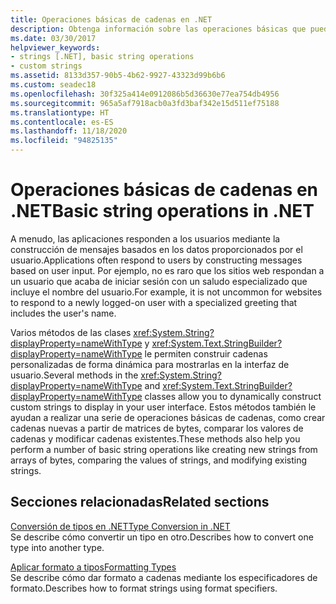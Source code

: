 ```yaml
---
title: Operaciones básicas de cadenas en .NET
description: Obtenga información sobre las operaciones básicas que puede realizar en las cadenas.
ms.date: 03/30/2017
helpviewer_keywords:
- strings [.NET], basic string operations
- custom strings
ms.assetid: 8133d357-90b5-4b62-9927-43323d99b6b6
ms.custom: seadec18
ms.openlocfilehash: 30f325a414e0912086b5d36630e77ea754db4956
ms.sourcegitcommit: 965a5af7918acb0a3fd3baf342e15d511ef75188
ms.translationtype: HT
ms.contentlocale: es-ES
ms.lasthandoff: 11/18/2020
ms.locfileid: "94825135"
---
```

# <a name="basic-string-operations-in-net"></a><span data-ttu-id="f1221-103">Operaciones básicas de cadenas en .NET</span><span class="sxs-lookup"><span data-stu-id="f1221-103">Basic string operations in .NET</span></span>

<span data-ttu-id="f1221-104">A menudo, las aplicaciones responden a los usuarios mediante la construcción de mensajes basados en los datos proporcionados por el usuario.</span><span class="sxs-lookup"><span data-stu-id="f1221-104">Applications often respond to users by constructing messages based on user input.</span></span> <span data-ttu-id="f1221-105">Por ejemplo, no es raro que los sitios web respondan a un usuario que acaba de iniciar sesión con un saludo especializado que incluye el nombre del usuario.</span><span class="sxs-lookup"><span data-stu-id="f1221-105">For example, it is not uncommon for websites to respond to a newly logged-on user with a specialized greeting that includes the user's name.</span></span>

<span data-ttu-id="f1221-106">Varios métodos de las clases <xref:System.String?displayProperty=nameWithType> y <xref:System.Text.StringBuilder?displayProperty=nameWithType> le permiten construir cadenas personalizadas de forma dinámica para mostrarlas en la interfaz de usuario.</span><span class="sxs-lookup"><span data-stu-id="f1221-106">Several methods in the <xref:System.String?displayProperty=nameWithType> and <xref:System.Text.StringBuilder?displayProperty=nameWithType> classes allow you to dynamically construct custom strings to display in your user interface.</span></span> <span data-ttu-id="f1221-107">Estos métodos también le ayudan a realizar una serie de operaciones básicas de cadenas, como crear cadenas nuevas a partir de matrices de bytes, comparar los valores de cadenas y modificar cadenas existentes.</span><span class="sxs-lookup"><span data-stu-id="f1221-107">These methods also help you perform a number of basic string operations like creating new strings from arrays of bytes, comparing the values of strings, and modifying existing strings.</span></span>

## <a name="related-sections"></a><span data-ttu-id="f1221-108">Secciones relacionadas</span><span class="sxs-lookup"><span data-stu-id="f1221-108">Related sections</span></span>

<span data-ttu-id="f1221-109">[Conversión de tipos en .NET](type-conversion.md)</span><span class="sxs-lookup"><span data-stu-id="f1221-109">[Type Conversion in .NET](type-conversion.md)</span></span>\
<span data-ttu-id="f1221-110">Se describe cómo convertir un tipo en otro.</span><span class="sxs-lookup"><span data-stu-id="f1221-110">Describes how to convert one type into another type.</span></span>

<span data-ttu-id="f1221-111">[Aplicar formato a tipos](formatting-types.md)</span><span class="sxs-lookup"><span data-stu-id="f1221-111">[Formatting Types](formatting-types.md)</span></span>\
<span data-ttu-id="f1221-112">Se describe cómo dar formato a cadenas mediante los especificadores de formato.</span><span class="sxs-lookup"><span data-stu-id="f1221-112">Describes how to format strings using format specifiers.</span></span>
